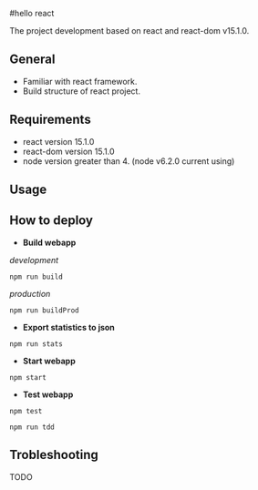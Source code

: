 #hello react

The project development based on react and react-dom v15.1.0.

## General
- Familiar with react framework.
- Build structure of react project.

## Requirements
- react version 15.1.0
- react-dom version 15.1.0
- node version greater than 4. (node v6.2.0 current using)

## Usage

## How to deploy
- **Build webapp**

*development*
```
npm run build
```

*production*
```
npm run buildProd
```

- **Export statistics to json**
```
npm run stats
```

- **Start webapp**
```
npm start
```

- **Test webapp**
```
npm test

npm run tdd
```

## Trobleshooting
TODO
